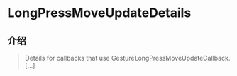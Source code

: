 # LongPressMoveUpdateDetails

## 介绍

> Details for callbacks that use GestureLongPressMoveUpdateCallback. [...]
